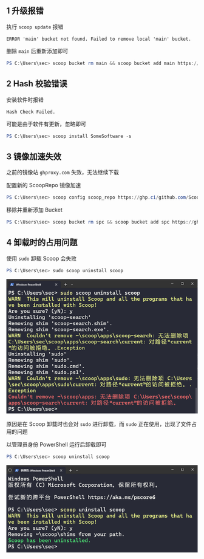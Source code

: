 ## 1  升级报错

执行 `scoop update` 报错

```
ERROR 'main' bucket not found. Failed to remove local 'main' bucket.
```

删除 `main` 后重新添加即可

```powershell
PS C:\Users\sec> scoop bucket rm main && scoop bucket add main https://ghp.ci/github.com/ScoopInstaller/Main
```

## 2 Hash 校验错误

安装软件时报错

```
Hash Check Failed.
```

可能是由于软件有更新，忽略即可

```powershell
PS C:\Users\sec> scoop install SomeSoftware -s
```

## 3 镜像加速失效

之前的镜像站 `ghproxy.com` 失效，无法继续下载

配置新的 ScoopRepo 镜像加速

```powershell
PS C:\Users\sec> scoop config scoop_repo https://ghp.ci/github.com/ScoopInstaller/Scoop
```

移除并重新添加 Bucket

```powershell
PS C:\Users\sec> scoop bucket rm spc && scoop bucket add spc https://ghp.ci/github.com/lzwme/scoop-proxy-cn
```

## 4 卸载时的占用问题

使用 `sudo` 卸载 Scoop 会失败

```powershell
PS C:\Users\sec> sudo scoop uninstall scoop
```

![使用 `sudo` 卸载 Scoop 会失败](./../../../images/Issues%20of%20Scoop/%E4%BD%BF%E7%94%A8%20%60sudo%60%20%E5%8D%B8%E8%BD%BD%20Scoop%20%E4%BC%9A%E5%A4%B1%E8%B4%A5.png)

原因是在 Scoop 卸载时也会对 `sudo` 进行卸载，而 `sudo` 正在使用，出现了文件占用的问题

以管理员身份 PowerShell 运行后卸载即可

```powershell
PS C:\Users\sec> scoop uninstall scoop
```

![以管理员身份 PowerShell 运行后卸载即可](./../../../images/Issues%20of%20Scoop/%E4%BB%A5%E7%AE%A1%E7%90%86%E5%91%98%E8%BA%AB%E4%BB%BD%20PowerShell%20%E8%BF%90%E8%A1%8C%E5%90%8E%E5%8D%B8%E8%BD%BD%E5%8D%B3%E5%8F%AF.png)
